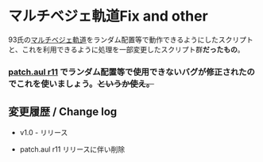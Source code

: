 # マルチベジェ軌道Fix and other

93氏の[マルチベジェ軌道](https://www.dropbox.com/sh/u73uud29hcxlply/AABH9ZhzL1P1kX-bWrL4asdDa?dl=0&preview=%E3%83%9E%E3%83%AB%E3%83%81%E3%83%99%E3%82%B8%E3%82%A7%E8%BB%8C%E9%81%93.zip)をランダム配置等で動作できるようにしたスクリプトと、これを利用できるように処理を一部変更したスクリプト群**だったもの**。

### [patch.aul r11](https://scrapbox.io/ePi5131/patch.aul) でランダム配置等で使用できないバグが修正されたのでこれを使いましょう。~~というか使え。~~

## 変更履歴 / Change log

- v1.0 - リリース

- patch.aul r11 リリースに伴い削除


